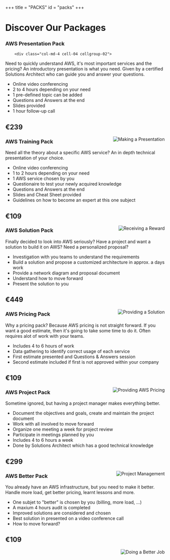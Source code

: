 +++
title = "PACKS"
id = "packs"
+++

<div class="texture-packs">


<div class="container" role="main">

  <h1>Discover Our Packages</h1>

   <div  class="col-md-4 cell-01 cellgroup-01">

<h3>AWS Presentation Pack</h3>

        <div class="col-md-4 cell-04 cellgroup-02">

Need to quickly understand AWS, it's most important services and the pricing?  An introductory presentation is what you need.  Given by a certified Solutions Architect who can guide you and answer your questions.

<ul>
<li>Online video conferencing</li>
<li>2 to 4 hours depending on your need</li>
<li>1 pre-defined topic can be added</li>
<li>Questions and Answers at the end</li>
<li>Slides provided</li>
<li>1 hour follow-up call</li>
</ul>

<h2 class="packprice01">€239</h2>

<div class="packimg01"><img class="packimg02" style="float: right" src="/img/packs/presentation.png" alt="Making a Presentation"></div>
</div>
</div>


  <div class="col-md-4 cell-02 cellgroup-01">
    <h3>AWS Training Pack</h3>
      <div class="col-md-4 cell-05 cellgroup-02">
Need all the theory about a specific AWS service?  An in depth technical presentation of your choice.
<ul>
<li>Online video conferencing</li>
<li>1 to 2 hours depending on your need</li>
<li>1 AWS service chosen by you</li>
<li>Questionaire to test your newly acquired knowledge</li>
<li>Questions and Answers at the end</li>
<li>Slides and Cheat Sheet provided</li>
<li>Guidelines on how to become an expert at this one subject</li>
</ul>
<h2 class="packprice01">€109</h2>

<div class="packimg01"><img class="packimg02" style="float: right" src="/img/packs/training.png" alt="Receiving a Reward"></div>
      </div>
    </div>


  <div class="col-md-4 cell-03 cellgroup-01">
    <h3>AWS Solution Pack</h3>
      <div class="col-md-4 cell-06 cellgroup-02">
Finally decided to look into AWS seriously?  Have a project and want a solution to build it on AWS?  Need a personalized proposal?
<ul>
<li>Investigation with you teams to understand the requirements</li>
<li>Build a solution and propose a customized architecture in approx. a days work</li>
<li>Provide a network diagram and proposal document</li>
<li>Understand how to move forward</li>
<li>Present the solution to you</li>
</ul>
<h2 class="packprice01">€449</h2>

<div class="packimg01"><img class="packimg02" style="float: right" src="/img/packs/solution.png" alt="Providing a Solution"></div>
      </div>
    </div>




  <div class="col-md-4 cell-07 cellgroup-01">
    <h3>AWS Pricing Pack</h3>
      <div class="col-md-4 cell-10 cellgroup-02">
Why a pricing pack?  Because AWS pricing is not straight forward.  If you want a good estimate, then it's going to take some time to do it.  Often requires alot of work with your teams.
<ul>
<li>Includes 4 to 6 hours of work</li>
<li>Data gathering to identify correct usage of each service</li>
<li>First estimate presented and Questions & Answers session</li>
<li>Second estimate included if first is not approved within your company</li>
</ul>
<h2 class="packprice01">€109</h2>

<div class="packimg01"><img class="packimg02" style="float: right" src="/img/packs/pricing.png" alt="Providing AWS Pricing"></div>
      </div>
    </div>
 



  <div class="col-md-4 cell-08 cellgroup-01">
    <h3>AWS Project Pack</h3>
      <div class="col-md-4 cell-11 cellgroup-02">
Sometime ignored, but having a project manager makes everything better.
<ul>
<li>Document the objectives and goals, create and maintain the project document</li>
<li>Work with all involved to move forward</li>
<li>Organize one meeting a week for project review</li>
<li>Participate in meetings planned by you</li>
<li>Includes 4 to 6 hours a week</li>
<li>Done by Solutions Architect which has a good technical knowledge</li>
</ul>
<h2 class="packprice01">€299</h2>

<div class="packimg01"><img class="packimg02" style="float: right" src="/img/packs/project.png" alt="Project Management"></div>
      </div>
</div>







  <div class="col-md-4 cell-09 cellgroup-01">
    <h3>AWS Better Pack</h3>
      <div class="col-md-4 cell-12 cellgroup-02">
You already have an AWS infrastructure, but you need to make it better.  Handle more load, get better pricing, learnt lessons and more.
<ul>
<li>One subjet to "better" is chosen by you (billing, more load, ...)</li>
<li>A maxium 4 hours audit is completed</li>
<li>Improved solutions are considered and chosen</li>
<li>Best solution in presented on a video conference call</li> 
<li>How to move forward?</li>
</ul>
<h2 class="packprice01">€109</h2>

<div class="packimg01"><img class="packimg02" style="float: right;" src="/img/packs/better.png" alt="Doing a Better Job"></div>
      </div>
</div></div>

</div>

</section>
